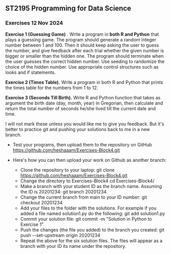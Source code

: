 ## ST2195 Programming for Data Science

### Exercises 12 Nov 2024

**Exercise 1 (Guessing Game)** . Write a program in **both R and Python** that plays a guessing game. The program should generate a random integer number between 1 and 100. Then it should keep asking the user to guess the number, and give feedback after each trial whether the given number is bigger or smaller than the hidden one. The program should terminate when the user guesses the correct hidden number. Use seeding to randomize the choice of the hidden number. Use appropriate control structures such as looks and if statements.

**Exercise 2 (Times Table).** Write a program in both R and Python that prints the times table for the numbers from 1 to 12.

**Exercise 3 (Seconds Till Birth).** Write R and Python function that takes as argument the birth date (day, month, year) in Gregorian, then calculate and return the total number of seconds he/she lived till the current date and time.

I will not mark these unless you would like me to give you feedback. But it's better to practice git and pushing your solutions back to me in a new branch.


- Test your programs, then upload them to the repository on GitHub https://github.com/heshaaam/Exercises-Block4.git
- Here's how you can then upload your work on Github as another branch:

  - Clone the repository to your laptop:
    git clone https://github.com/heshaaam/Exercises-Block4.git
  - Change the directory to Exercises-Block4
    cd Exercises-Block4/
  - Make a branch with your student ID as the branch name. Assuming the ID is 20201234:
    git branch 20201234
  - Change the current branch from main to your ID number:
    git checkout 20201234
  - Add your files to the folder with the solutions. For example if you added a file named solution1.py do the following:
    git add solution1.py
  - Commit your solution file:
    git commit -m "Solution in Python to Exercise 1"
  - Push the changes (the file you added) to the branch you created:
    git push --set-upstream origin 20201234
  - Repeat the above for the six solution files. The files will appear as a branch with your ID its name under the repository.


